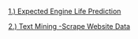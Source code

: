 
[1.) Expected Engine Life Prediction](https://app.powerbi.com/view?r=eyJrIjoiZjRhMjUzM2YtMmI4Ny00MTk2LWE5YzgtN2NjMGE4OTgzMzRmIiwidCI6IjgwMGM1M2Y1LWQwOWQtNGEyNC05NzY1LWVmYzFhMmNhYWMwNyJ9 )

[2.) Text Mining -Scrape Website Data](https://app.powerbi.com/view?r=eyJrIjoiYzU1ZGYxZDgtZWViMC00Zjg2LWFmOWQtNjhiNGNiZjdlYjdmIiwidCI6IjgwMGM1M2Y1LWQwOWQtNGEyNC05NzY1LWVmYzFhMmNhYWMwNyJ9 )
